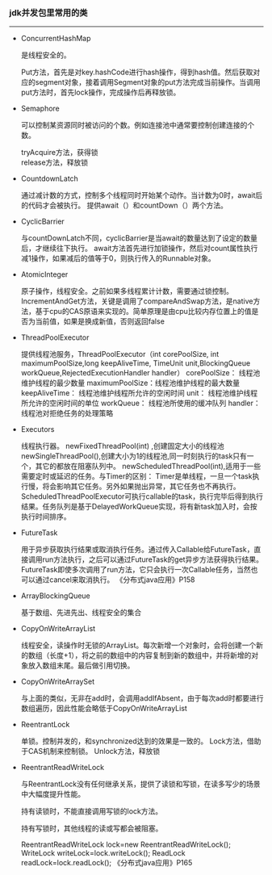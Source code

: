 ### jdk并发包里常用的类
---




* ConcurrentHashMap

	是线程安全的。
	
	Put方法，首先是对key.hashCode进行hash操作，得到hash值。然后获取对应的segment对象，接着调用Segment对象的put方法完成当前操作。当调用put方法时，首先lock操作，完成操作后再释放锁。

* Semaphore

	可以控制某资源同时被访问的个数。例如连接池中通常要控制创建连接的个数。
	
	tryAcquire方法，获得锁<br>
	release方法，释放锁

* CountdownLatch

	通过减计数的方式，控制多个线程同时开始某个动作。当计数为0时，await后的代码才会被执行。
提供await（）和countDown（）两个方法。

* CyclicBarrier

	与countDownLatch不同，cyclicBarrier是当await的数量达到了设定的数量后，才继续往下执行。
await方法首先进行加锁操作，然后对count属性执行减1操作，如果减后的值等于0，则执行传入的Runnable对象。

* AtomicInteger

	原子操作，线程安全。之前如果多线程累计计数，需要通过锁控制。
IncrementAndGet方法，关键是调用了compareAndSwap方法，是native方法，基于cpu的CAS原语来实现的。简单原理是由cpu比较内存位置上的值是否为当前值，如果是换成新值，否则返回false

* ThreadPoolExecutor

	提供线程池服务，ThreadPoolExecutor（int corePoolSize, int maximumPoolSize,long keepAliveTime, TimeUnit unit,BlockingQueue<Runnable> workQueue,RejectedExecutionHandler handler）
corePoolSize： 线程池维护线程的最少数量
maximumPoolSize：线程池维护线程的最大数量
keepAliveTime： 线程池维护线程所允许的空闲时间
unit： 线程池维护线程所允许的空闲时间的单位
workQueue： 线程池所使用的缓冲队列
handler： 线程池对拒绝任务的处理策略

* Executors
	
	线程执行器。
newFixedThreadPool(int) ,创建固定大小的线程池
newSingleThreadPool(),创建大小为1的线程池,同一时刻执行的task只有一个，其它的都放在阻塞队列中。
newScheduledThreadPool(int),适用于一些需要定时或延迟的任务。与Timer的区别：
Timer是单线程，一旦一个task执行慢，将会影响其它任务。另外如果抛出异常，其它任务也不再执行。
ScheduledThreadPoolExecutor可执行callable的task，执行完毕后得到执行结果。任务队列是基于DelayedWorkQueue实现，将有新task加入时，会按执行时间排序。

* FutureTask

	用于异步获取执行结果或取消执行任务。通过传入Callable给FutureTask，直接调用run方法执行，之后可以通过FutureTask的get异步方法获得执行结果。FutureTask即使多次调用了run方法，它只会执行一次Callable任务，当然也可以通过cancel来取消执行。
《分布式java应用》P158

* ArrayBlockingQueue

	基于数组、先进先出、线程安全的集合


* CopyOnWriteArrayList

	线程安全，读操作时无锁的ArrayList。每次新增一个对象时，会将创建一个新的数组（长度+1），将之前的数组中的内容复制到新的数组中，并将新增的对象放入数组末尾。最后做引用切换。
	
* CopyOnWriteArraySet

	与上面的类似，无非在add时，会调用addIfAbsent，由于每次add时都要进行数组遍历，因此性能会略低于CopyOnWriteArrayList

* ReentrantLock

	单锁。控制并发的，和synchronized达到的效果是一致的。
Lock方法，借助于CAS机制来控制锁。
Unlock方法，释放锁

* ReentrantReadWriteLock

	与ReentrantLock没有任何继承关系，提供了读锁和写锁，在读多写少的场景中大幅度提升性能。
	
	持有读锁时，不能直接调用写锁的lock方法。
	
	持有写锁时，其他线程的读或写都会被阻塞。
	
	ReentrantReadWriteLock  lock=new ReentrantReadWriteLock();
WriteLock  writeLock=lock.writeLock();
ReadLock   readLock=lock.readLock();
《分布式java应用》P165

